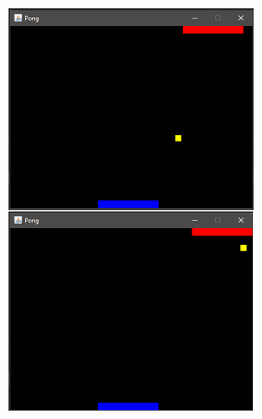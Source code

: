 <html>
  <body>
    <img src="https://github.com/IsraelGomes05/game-pong/blob/master/img/image02.png">
    <img src="https://github.com/IsraelGomes05/game-pong/blob/master/img/image01.png">
  </body> 
</html>    
